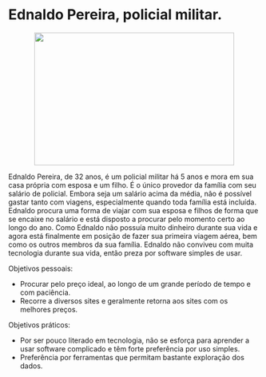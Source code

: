 # Ednaldo Pereira, policial militar.

<p align="center">
  <img width="400" height="266" src="https://lh4.googleusercontent.com/BHop6KN7l3RypTWgG1lMaGqkFa_o68Wwm9-I7wSrlioKeIhsLVxmHcy_ngvkrx9h_oHKm05Ct5ukNzQLRUl2TZp6KcolUC9Ss6ZtucxkFH1fSajrw3Op4udm0Tetuq1P5NQ0XRh4">
</p>

Ednaldo Pereira, de 32 anos, é um policial militar há 5 anos e mora em sua casa própria com esposa e um filho. É o único provedor da família com seu salário de policial. Embora seja um salário acima da média, não é possível gastar tanto com viagens, especialmente quando toda família está incluída. Ednaldo procura uma forma de viajar com sua esposa e filhos de forma que se encaixe no salário e está disposto a procurar pelo momento certo ao longo do ano. Como Ednaldo não possuía muito dinheiro durante sua vida e agora está finalmente em posição de fazer sua primeira viagem aérea, bem como os outros membros da sua família. Ednaldo não conviveu com muita tecnologia durante sua vida, então preza por software simples de usar.

Objetivos pessoais:
- Procurar pelo preço ideal, ao longo de um grande período de tempo e com paciência.
- Recorre a diversos sites e geralmente retorna aos sites com os melhores preços.

Objetivos práticos:
- Por ser pouco literado em tecnologia, não se esforça para aprender a usar software complicado e têm forte preferência por uso simples.
- Preferência por ferramentas que permitam bastante exploração dos dados.